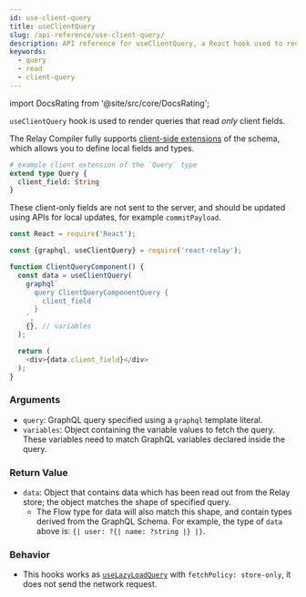 ```yaml
---
id: use-client-query
title: useClientQuery
slug: /api-reference/use-client-query/
description: API reference for useClientQuery, a React hook used to render client only queries
keywords:
  - query
  - read
  - client-query
---
```


import DocsRating from '@site/src/core/DocsRating';

`useClientQuery` hook is used to render queries that read _only_ client fields.

The Relay Compiler fully supports [client-side extensions](../../guides/client-schema-extensions/) of the schema, which allows you to define local fields and types.

```graphql
# example client extension of the `Query` type
extend type Query {
  client_field: String
}
```

These client-only fields are not sent to the server, and should be updated
using APIs for local updates, for example `commitPayload`.

```js
const React = require('React');

const {graphql, useClientQuery} = require('react-relay');

function ClientQueryComponent() {
  const data = useClientQuery(
    graphql`
      query ClientQueryComponentQuery {
        client_field
      }
    `,
    {}, // variables
  );

  return (
    <div>{data.client_field}</div>
  );
}
```


### Arguments

* `query`: GraphQL query specified using a `graphql` template literal.
* `variables`: Object containing the variable values to fetch the query. These variables need to match GraphQL variables declared inside the query.

### Return Value

* `data`: Object that contains data which has been read out from the Relay store; the object matches the shape of specified query.
    * The Flow type for data will also match this shape, and contain types derived from the GraphQL Schema. For example, the type of `data` above is: `{| user: ?{| name: ?string |} |}`.

### Behavior

* This hooks works as [`useLazyLoadQuery`](../use-lazy-load-query) with `fetchPolicy: store-only`, it does not send the network request.


<DocsRating />

